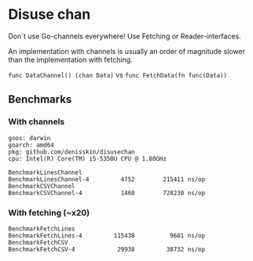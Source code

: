 # Disuse chan

Don`t use Go-channels everywhere!
Use Fetching or Reader-interfaces.

An implementation with channels is usually an order of magnitude slower than the implementation with fetching.

```func DataChannel() (chan Data)``` vs ```func FetchData(fn func(Data))```



## Benchmarks
### With channels 
```
goos: darwin
goarch: amd64
pkg: github.com/denisskin/disusechan
cpu: Intel(R) Core(TM) i5-5350U CPU @ 1.80GHz

BenchmarkLinesChannel
BenchmarkLinesChannel-4   	    4752	    215411 ns/op
BenchmarkCSVChannel
BenchmarkCSVChannel-4     	    1468	    728230 ns/op
```
### With fetching (~x20)
```
BenchmarkFetchLines
BenchmarkFetchLines-4     	  115438	      9681 ns/op
BenchmarkFetchCSV
BenchmarkFetchCSV-4       	   29938	     38732 ns/op
```

